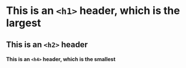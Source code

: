 # This is an `<h1>` header, which is the largest
## This is an `<h2>` header
#### This is an `<h4>` header, which is the smallest
